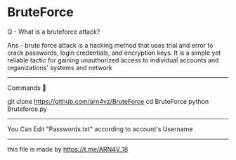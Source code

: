 # BruteForce

Q - What is a bruteforce attack?

Ans - brute force attack is a hacking method that uses trial and error to crack passwords, login credentials, and encryption keys. It is a simple yet reliable tactic for gaining unauthorized access to individual accounts and organizations' systems and network

--------------------------------------

Commands 📧

git clone https://github.com/arn4vz/BruteForce
cd BruteForce
python Bruteforce.py

--------------------------------------

You Can Edit "Passwords.txt" according to account's Username 

--------------------------------------

this file is made by https://t.me/ARN4V_18 

